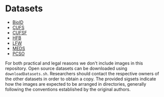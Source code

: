 # Datasets
* [BioID](BioID/README.md)
* [CUFS](CUFS/README.md)
* [CUFSF](CUFSF/README.md)
* [HFB](HFB/README.md)
* [LFW](LFW/LFW.md)
* [MEDS](MEDS/README.md)
* [PCSO](PCSO/README.md)

For both practical and legal reasons we don't include images in this repository.
Open source datasets can be downloaded using `downloadDatasets.sh`.
Researchers should contact the respective owners of the other datasets in order to obtain a copy.
The provided sigsets indicate how the images are expected to be arranged in directories, generally following the conventions established by the original authors.
